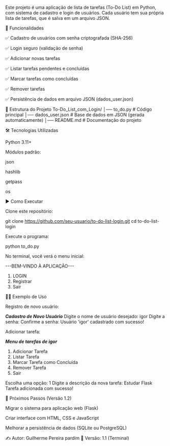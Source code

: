 Este projeto é uma aplicação de lista de tarefas (To-Do List) em Python, com sistema de cadastro e login de usuários.
Cada usuário tem sua própria lista de tarefas, que é salva em um arquivo JSON.

🚀 Funcionalidades

✅ Cadastro de usuários com senha criptografada (SHA-256)

✅ Login seguro (validação de senha)

✅ Adicionar novas tarefas

✅ Listar tarefas pendentes e concluídas

✅ Marcar tarefas como concluídas

✅ Remover tarefas

✅ Persistência de dados em arquivo JSON (dados_user.json)

📂 Estrutura do Projeto
To-Do_List_com_Login/
│── to_do.py           # Código principal
│── dados_user.json    # Base de dados em JSON (gerada automaticamente)
│── README.md          # Documentação do projeto

🛠️ Tecnologias Utilizadas

Python 3.11+

Módulos padrão:

json

hashlib

getpass

os

▶️ Como Executar

Clone este repositório:

git clone https://github.com/seu-usuario/to-do-list-login.git
cd to-do-list-login


Execute o programa:

python to_do.py


No terminal, você verá o menu inicial:

---BEM-VINDO À APLICAÇÃO---
1. LOGIN
2. Registrar
3. Sair

🧑‍💻 Exemplo de Uso

Registro de novo usuário:

___Cadastro de Novo Usuário___
Digite o nome de usuário desejado: igor
Digite a senha:
Confirme a senha:
Usuário 'igor' cadastrado com sucesso!


Adicionar tarefa:

***Menu de tarefas de igor***
1. Adicionar Tarefa
2. Listar Tarefa
3. Marcar Tarefa como Concluída
4. Remover Tarefa
5. Sair

Escolha uma opção: 1
Digite a descrição da nova tarefa: Estudar Flask
Tarefa adicionada com sucesso!

📌 Próximos Passos (Versão 1.2)

Migrar o sistema para aplicação web (Flask)

Criar interface com HTML, CSS e JavaScript

Melhorar a persistência de dados (SQLite ou PostgreSQL)

✍️ Autor: Guilherme Pereira pardim
📅 Versão: 1.1 (Terminal)
